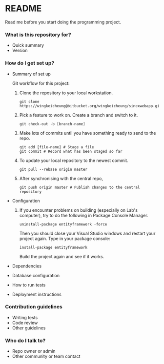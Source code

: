 # README #

Read me before you start doing the programming project.

### What is this repository for? ###

* Quick summary
* Version

### How do I get set up? ###

* Summary of set up

    Git workflow for this project:

	1. Clone the repository to your local workstation.

		```
		git clone https://wingkeicheung@bitbucket.org/wingkeicheung/sinexwebapp.git
		```

	2. Pick a feature to work on. Create a branch and switch to it.
	   
		```
		git check-out -b [branch-name]
		```

	3. Make lots of commits until you have something ready to send to the repo.

         ```
        git add [file-name] # Stage a file
        git commit # Record what has been staged so far
        ```

	4. To update your local repository to the newest commit.

		```
		git pull --rebase origin master
		```

	5. After synchronising with the central repo, 
	 
		```
		git push origin master # Publish changes to the central repository
		```



* Configuration

	1. If you encounter problems on building (especially on Lab's computer), try to do the following in Package Console Manager.

		```
		uninstall-package entityframework -force
		```

		Then you should close your Visual Studio windows and restart your project again. Type in your package console:

		```
		install-package entityframework
		```
		
		Build the project again and see if it works.

* Dependencies
* Database configuration
* How to run tests
* Deployment instructions

### Contribution guidelines ###

* Writing tests
* Code review
* Other guidelines

### Who do I talk to? ###

* Repo owner or admin
* Other community or team contact